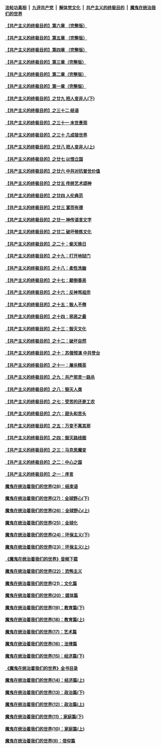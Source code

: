 ####  [法轮功真相](../../../../basic/blob/master/README.md?t=01011101) &nbsp;|&nbsp; [九评共产党](../../../../9ping.md/blob/master/README.md?t=01011101) &nbsp;|&nbsp; [解体党文化](../../../../jtdwh.md/blob/master/README.md?t=01011101)  &nbsp;|&nbsp; [共产主义的终极目的](../../../../gczydzjmd.md/blob/master/README.md?t=01011101) &nbsp;|&nbsp; [魔鬼在统治我们的世界](../../../../mgztzwmdsj.md/blob/master/README.md?t=01011101) 

#### [【共产主义的终极目的】第六章 （完整版）](../pages/nsc422/n11428913.md?t=01011101) 

#### [【共产主义的终极目的】第五章 （完整版）](../pages/nsc422/n11428912.md?t=01011101) 

#### [【共产主义的终极目的】第四章 （完整版）](../pages/nsc422/n11428907.md?t=01011101) 

#### [【共产主义的终极目的】第三章（完整版）](../pages/nsc422/n11428848.md?t=01011101) 

#### [【共产主义的终极目的】第二章（完整版）](../pages/nsc422/n11428831.md?t=01011101) 

#### [【共产主义的终极目的】第一章（完整版）](../pages/nsc422/n11417651.md?t=01011101) 

#### [【共产主义的终极目的】之廿九 把人变非人(下)](../pages/nsc422/n11344140.md?t=01011101) 

#### [【共产主义的终极目的】之三十二 结语](../pages/nsc422/n11360535.md?t=01011101) 

#### [【共产主义的终极目的】之三十一 末世景观](../pages/nsc422/n11351129.md?t=01011101) 

#### [【共产主义的终极目的】之三十 几成狼世界](../pages/nsc422/n11348280.md?t=01011101) 

#### [【共产主义的终极目的】之廿八 把人变非人(上)](../pages/nsc422/n11340492.md?t=01011101) 

#### [【共产主义的终极目的】之廿七 以恨立国](../pages/nsc422/n11336944.md?t=01011101) 

#### [【共产主义的终极目的】之廿六 中共对抗普世价值](../pages/nsc422/n11324785.md?t=01011101) 

#### [【共产主义的终极目的】之廿五 传统艺术颂神](../pages/nsc422/n11296396.md?t=01011101) 

#### [【共产主义的终极目的】之廿四 人伦典范](../pages/nsc422/n11296397.md?t=01011101) 

#### [【共产主义的终极目的】之廿三 富而有德](../pages/nsc422/n11283598.md?t=01011101) 

#### [【共产主义的终极目的】之廿一 神传语言文字](../pages/nsc422/n11263265.md?t=01011101) 

#### [【共产主义的终极目的】之廿二 破坏修炼文化](../pages/nsc422/n11245728.md?t=01011101) 

#### [【共产主义的终极目的】之二十：偷天换日](../pages/nsc422/n11238846.md?t=01011101) 

#### [【共产主义的终极目的】之十九：打开地狱门](../pages/nsc422/n11206376.md?t=01011101) 

#### [【共产主义的终极目的】之十八：柔性洗脑](../pages/nsc422/n11199994.md?t=01011101) 

#### [【共产主义的终极目的】之十七：颠倒善恶](../pages/nsc422/n11179782.md?t=01011101) 

#### [【共产主义的终极目的】之十六：反神骂祖宗](../pages/nsc422/n11166798.md?t=01011101) 

#### [【共产主义的终极目的】之十五：毁人不倦](../pages/nsc422/n11166792.md?t=01011101) 

#### [【共产主义的终极目的】之十四：邪恶之最](../pages/nsc422/n11150249.md?t=01011101) 

#### [【共产主义的终极目的】之十三：毁灭文化](../pages/nsc422/n11135227.md?t=01011101) 

#### [【共产主义的终极目的】之十二：破坏自然](../pages/nsc422/n11135214.md?t=01011101) 

#### [【共产主义的终极目的】之十：苏俄预演 中共登台](../pages/nsc422/n11118424.md?t=01011101) 

#### [【共产主义的终极目的】之十一：屠杀精英](../pages/nsc422/n11118442.md?t=01011101) 

#### [【共产主义的终极目的】之九：共产邪灵一路杀](../pages/nsc422/n11114139.md?t=01011101) 

#### [【共产主义的终极目的】之八：毁灭人类](../pages/nsc422/n11108503.md?t=01011101) 

#### [【共产主义的终极目的】之七：受苦的还是工农](../pages/nsc422/n11101809.md?t=01011101) 

#### [【共产主义的终极目的】之六：甜头和苦头](../pages/nsc422/n11096971.md?t=01011101) 

#### [【共产主义的终极目的】之五：万变不离其邪](../pages/nsc422/n11091285.md?t=01011101) 

#### [【共产主义的终极目的】之四：毁灭路线图](../pages/nsc422/n11086284.md?t=01011101) 

#### [【共产主义的终极目的】之三：马克思魔变](../pages/nsc422/n11061941.md?t=01011101) 

#### [【共产主义的终极目的】之二：中心之国](../pages/nsc422/n11047728.md?t=01011101) 

#### [【共产主义的终极目的】之一：序言](../pages/nsc422/n11086077.md?t=01011101) 

#### [魔鬼在统治着我们的世界(28)：结束语](../pages/nsc422/n10936246.md?t=01011101) 

#### [魔鬼在统治着我们的世界(27)：全球野心(下)](../pages/nsc422/n10928319.md?t=01011101) 

#### [魔鬼在统治着我们的世界(26)：全球野心(上)](../pages/nsc422/n10900318.md?t=01011101) 

#### [魔鬼在统治着我们的世界(25)：全球化](../pages/nsc422/n10788205.md?t=01011101) 

#### [魔鬼在统治着我们的世界(24)：环保主义(下)](../pages/nsc422/n10695307.md?t=01011101) 

#### [魔鬼在统治着我们的世界(23)：环保主义(上)](../pages/nsc422/n10688613.md?t=01011101) 

#### [《魔鬼在统治着我们的世界》音频下载](../pages/nsc422/n10635553.md?t=01011101) 

#### [魔鬼在统治着我们的世界(22)：恐怖主义](../pages/nsc422/n10614727.md?t=01011101) 

#### [魔鬼在统治着我们的世界(21)：文化篇](../pages/nsc422/n10597706.md?t=01011101) 

#### [魔鬼在统治着我们的世界(20)：媒体篇](../pages/nsc422/n10586579.md?t=01011101) 

#### [魔鬼在统治着我们的世界(19)：教育篇(下)](../pages/nsc422/n10564808.md?t=01011101) 

#### [魔鬼在统治着我们的世界(18)：教育篇(上)](../pages/nsc422/n10526970.md?t=01011101) 

#### [魔鬼在统治着我们的世界(17)：艺术篇](../pages/nsc422/n10499093.md?t=01011101) 

#### [魔鬼在统治着我们的世界(16)：法律篇](../pages/nsc422/n10485969.md?t=01011101) 

#### [魔鬼在统治着我们的世界(15)：经济篇(下)](../pages/nsc422/n10469975.md?t=01011101) 

#### [《魔鬼在统治着我们的世界》全书目录](../pages/nsc422/n10464261.md?t=01011101) 

#### [魔鬼在统治着我们的世界(14)：经济篇(上)](../pages/nsc422/n10457370.md?t=01011101) 

#### [魔鬼在统治着我们的世界(13)：政治篇(下)](../pages/nsc422/n10448270.md?t=01011101) 

#### [魔鬼在统治着我们的世界(12)：政治篇(上)](../pages/nsc422/n10444576.md?t=01011101) 

#### [魔鬼在统治着我们的世界(11)：家庭篇(下)](../pages/nsc422/n10440961.md?t=01011101) 

#### [魔鬼在统治着我们的世界(10)：家庭篇(上)](../pages/nsc422/n10435448.md?t=01011101) 

#### [魔鬼在统治着我们的世界(9)：信仰篇](../pages/nsc422/n10432159.md?t=01011101) 

